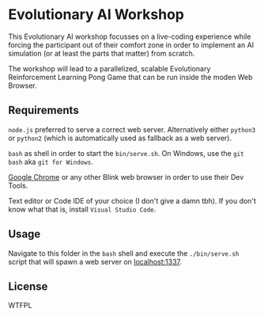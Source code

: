 
# Evolutionary AI Workshop

This Evolutionary AI workshop focusses on a live-coding
experience while forcing the participant out of their
comfort zone in order to implement an AI simulation
(or at least the parts that matter) from scratch.

The workshop will lead to a parallelized, scalable
Evolutionary Reinforcement Learning Pong Game that
can be run inside the moden Web Browser.


## Requirements

`node.js` preferred to serve a correct web server.
Alternatively either `python3` or `python2` (which
is automatically used as fallback as a web server).

`bash` as shell in order to start the `bin/serve.sh`.
On Windows, use the `git bash` aka `git for Windows`.

[Google Chrome](https://google.com/chrome) or any
other Blink web browser in order to use their Dev Tools.

Text editor or Code IDE of your choice (I don't give
a damn tbh). If you don't know what that is, install
`Visual Studio Code`.


## Usage

Navigate to this folder in the `bash` shell and execute
the `./bin/serve.sh` script that will spawn a web server
on [localhost:1337](http://localhost:1337/index.html).


## License

WTFPL

